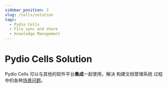 ```yaml
---
sidebar_position: 2
slug: /cells/solution
tags:
  - Pydio Cells
  - File sync and share
  - knowledge Management
---
```


# Pydio Cells Solution


Pydio Cells 可以与其他的软件平台**集成**一起使用，解决 构建文档管理系统 过程中的各种[场景问题](#)。
